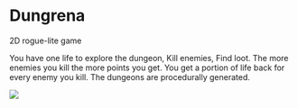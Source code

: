 # Dungrena
2D rogue-lite game

You have one life to explore the dungeon, Kill enemies, Find loot. The more enemies you kill the more points you get. You get a portion of life back for every enemy you kill. The dungeons are procedurally generated.

![](https://github.com/BradenRobertsL/Dungrena/blob/master/gifs/Dungrena1.gif)
